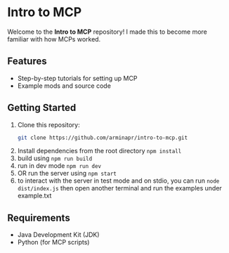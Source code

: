 # Intro to MCP

Welcome to the **Intro to MCP** repository! I made this to become more familiar with how MCPs worked.

## Features

- Step-by-step tutorials for setting up MCP
- Example mods and source code

## Getting Started

1. Clone this repository:
    ```bash
    git clone https://github.com/arminapr/intro-to-mcp.git
    ```
2. Install dependencies from the root directory
    ```npm install```
3. build using ```npm run build```
4. run in dev mode ```npm run dev```
5. OR run the server using ```npm start```
6. to interact with the server in test mode and on stdio, you can run ```node dist/index.js``` then open another terminal and run the examples under example.txt

## Requirements

- Java Development Kit (JDK)
- Python (for MCP scripts)
